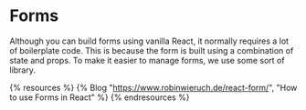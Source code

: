 # Forms

Although you can build forms using vanilla React, it normally requires a lot of boilerplate code. This is because the form is built using a combination of state and props. To make it easier to manage forms, we use some sort of library.

{% resources %}
  {% Blog "https://www.robinwieruch.de/react-form/", "How to use Forms in React" %}
{% endresources %}
